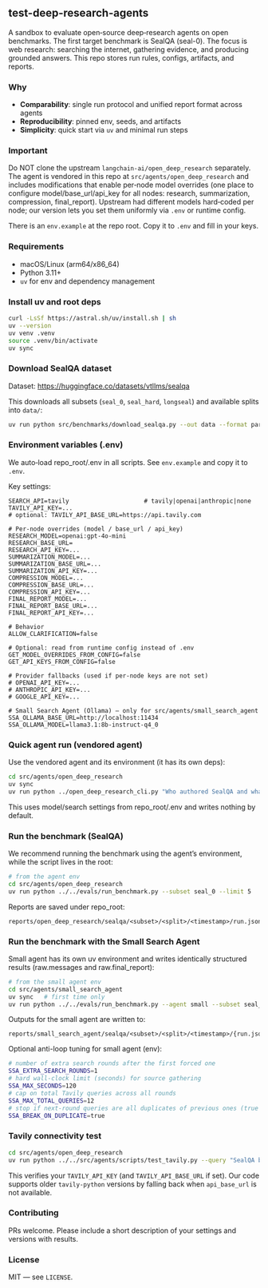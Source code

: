 ## test-deep-research-agents

A sandbox to evaluate open‑source deep‑research agents on open benchmarks. The first target benchmark is SealQA (seal-0). The focus is web research: searching the internet, gathering evidence, and producing grounded answers. This repo stores run rules, configs, artifacts, and reports.

### Why
- **Comparability**: single run protocol and unified report format across agents
- **Reproducibility**: pinned env, seeds, and artifacts
- **Simplicity**: quick start via `uv` and minimal run steps

### Important
Do NOT clone the upstream `langchain-ai/open_deep_research` separately. The agent is vendored in this repo at `src/agents/open_deep_research` and includes modifications that enable per‑node model overrides (one place to configure model/base_url/api_key for all nodes: research, summarization, compression, final_report). Upstream had different models hard‑coded per node; our version lets you set them uniformly via `.env` or runtime config.

There is an `env.example` at the repo root. Copy it to `.env` and fill in your keys.

### Requirements
- macOS/Linux (arm64/x86_64)
- Python 3.11+
- `uv` for env and dependency management

### Install uv and root deps
```bash
curl -LsSf https://astral.sh/uv/install.sh | sh
uv --version
uv venv .venv
source .venv/bin/activate
uv sync
```

### Download SealQA dataset
Dataset: https://huggingface.co/datasets/vtllms/sealqa

This downloads all subsets (`seal_0`, `seal_hard`, `longseal`) and available splits into `data/`:
```bash
uv run python src/benchmarks/download_sealqa.py --out data --format parquet
```

### Environment variables (.env)
We auto‑load repo_root/.env in all scripts. See `env.example` and copy it to `.env`.

Key settings:
```text
SEARCH_API=tavily                     # tavily|openai|anthropic|none
TAVILY_API_KEY=...
# optional: TAVILY_API_BASE_URL=https://api.tavily.com

# Per-node overrides (model / base_url / api_key)
RESEARCH_MODEL=openai:gpt-4o-mini
RESEARCH_BASE_URL=
RESEARCH_API_KEY=...
SUMMARIZATION_MODEL=...
SUMMARIZATION_BASE_URL=...
SUMMARIZATION_API_KEY=...
COMPRESSION_MODEL=...
COMPRESSION_BASE_URL=...
COMPRESSION_API_KEY=...
FINAL_REPORT_MODEL=...
FINAL_REPORT_BASE_URL=...
FINAL_REPORT_API_KEY=...

# Behavior
ALLOW_CLARIFICATION=false

# Optional: read from runtime config instead of .env
GET_MODEL_OVERRIDES_FROM_CONFIG=false
GET_API_KEYS_FROM_CONFIG=false

# Provider fallbacks (used if per-node keys are not set)
# OPENAI_API_KEY=...
# ANTHROPIC_API_KEY=...
# GOOGLE_API_KEY=...

# Small Search Agent (Ollama) — only for src/agents/small_search_agent
SSA_OLLAMA_BASE_URL=http://localhost:11434
SSA_OLLAMA_MODEL=llama3.1:8b-instruct-q4_0
```

### Quick agent run (vendored agent)
Use the vendored agent and its environment (it has its own deps):
```bash
cd src/agents/open_deep_research
uv sync
uv run python ../open_deep_research_cli.py "Who authored SealQA and what is it?"
```
This uses model/search settings from repo_root/.env and writes nothing by default.

### Run the benchmark (SealQA)
We recommend running the benchmark using the agent’s environment, while the script lives in the root:
```bash
# from the agent env
cd src/agents/open_deep_research
uv run python ../../evals/run_benchmark.py --subset seal_0 --limit 5
```
Reports are saved under repo_root:
```
reports/open_deep_research/sealqa/<subset>/<split>/<timestamp>/run.json
```

### Run the benchmark with the Small Search Agent
Small agent has its own uv environment and writes identically structured results (raw.messages and raw.final_report):
```bash
# from the small agent env
cd src/agents/small_search_agent
uv sync   # first time only
uv run python ../../evals/run_benchmark.py --agent small --subset seal_0 --limit 5
```
Outputs for the small agent are written to:
```
reports/small_search_agent/sealqa/<subset>/<split>/<timestamp>/{run.json,results.jsonl,progress.json}
```

Optional anti-loop tuning for small agent (env):
```bash
# number of extra search rounds after the first forced one
SSA_EXTRA_SEARCH_ROUNDS=1
# hard wall-clock limit (seconds) for source gathering
SSA_MAX_SECONDS=120
# cap on total Tavily queries across all rounds
SSA_MAX_TOTAL_QUERIES=12
# stop if next-round queries are all duplicates of previous ones (true|false)
SSA_BREAK_ON_DUPLICATE=true
```

### Tavily connectivity test
```bash
cd src/agents/open_deep_research
uv run python ../../src/agents/scripts/test_tavily.py --query "SealQA benchmark" --max-results 3
```
This verifies your `TAVILY_API_KEY` (and `TAVILY_API_BASE_URL` if set). Our code supports older `tavily-python` versions by falling back when `api_base_url` is not available.

### Contributing
PRs welcome. Please include a short description of your settings and versions with results.

### License
MIT — see `LICENSE`.
